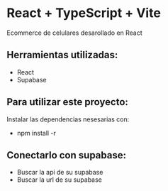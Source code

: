 # React + TypeScript + Vite

Ecommerce de celulares desarollado en React

## Herramientas utilizadas:
- React
- Supabase

## Para utilizar este proyecto:
Instalar las dependencias nesesarias con:
- npm install -r

## Conectarlo con supabase:
- Buscar la api de su supabase
- Buscar la url de su supabase